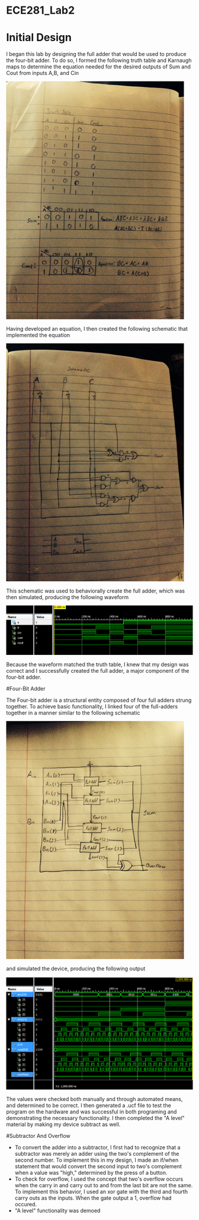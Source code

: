ECE281_Lab2
===========

# Initial Design

I began this lab by designing the full adder that would be used to produce the four-bit adder.  To do so,
I formed the following truth table and Karnaugh maps to determine the equation needed for the desired outputs
of Sum and Cout from inputs A,B, and Cin 

![](https://github.com/C16erikthompson/ECE281_Lab2/blob/master/PreLab2Truth.JPG?raw=true)

Having developed an equation, I then created the following schematic that implemented the equation

![](https://github.com/C16erikthompson/ECE281_Lab2/blob/master/PreLab2Schem.JPG?raw=true)

This schematic was used to behaviorally create the full adder, which was then simulated, producing the following
waveform

![](https://github.com/C16erikthompson/ECE281_Lab2/blob/master/SingleBitWaveform.png?raw=true)

Because the waveform matched the truth table, I knew that my design was correct and I successfully created the full adder,
a major component of the four-bit adder.

#Four-Bit Adder

The Four-bit adder is a structural entity composed of four full adders strung together.  To achieve basic functionality, 
I linked four of the full-adders together in a manner similar to the following schematic

![](https://github.com/C16erikthompson/ECE281_Lab2/blob/master/FullSchem.JPG?raw=true)

and simulated the device, producing the following output

![](https://github.com/C16erikthompson/ECE281_Lab2/blob/master/Lab2Wave.png?raw=true)

The values were checked both manually and through automated means, and determined to be correct.  I then generated
a .ucf file to test the program on the hardware and was successful in both programing and demonstrating the necessary
functionality.  I then completed the "A level" material by making my device subtract as well.

#Subtractor And Overflow

- To convert the adder into a subtractor, I first had to recognize that a subtractor was merely an adder using the 
two's complement of the second number.  To implement this in my design, I made an if/when statement that would convert
the second input to two's complement when a value was "high," determined by the press of a button.
- To check for overflow, I used the concept that two's overflow occurs when the carry in and carry out to and from the
last bit are not the same.  To implement this behavior, I used an xor gate with the third and fourth carry outs as the
inputs.  When the gate output a 1, overflow had occured.
- "A level" functionality was demoed
